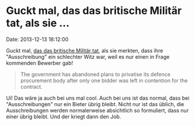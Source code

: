 Guckt mal, das das britische Militär tat, als sie \...
======================================================

Date: 2013-12-13 18:12:00

Guckt mal, [das das britische Militär
tat](http://www.bbc.co.uk/news/uk-politics-25321111), als sie merkten,
dass ihre \"Ausschreibung\" ein schlechter Witz war, weil es nur einen
in Frage kommenden Bewerber gab!

> The government has abandoned plans to privatise its defence
> procurement body after only one bidder was left in contention for the
> contract.

Ui! Das wäre ja auch bei uns mal cool. Auch bei uns ist das normal, dass
bei \"Ausschreibungen\" nur ein Bieter übrig bleibt. Nicht nur ist das
üblich, die Ausschreibungen werden normalerweise absichtlich so
formuliert, dass nur einer übrig bleibt. Und der kriegt dann den Job.
